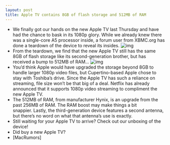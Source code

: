 ```yaml
---
layout: post
title: Apple TV contains 8GB of flash storage and 512MB of RAM
---
```

* We finally got our hands on the new Apple TV last Thursday and have had the chance to bask in its 1080p glory. While we already knew there was a single-core A5 processor inside, a forum user from XBMC.org has done a teardown of the device to reveal its insides.
![img](http://media.idownloadblog.com/wp-content/uploads/2011/12/apple-tv-2.jpg)
* From the teardown, we find that the new Apple TV still has the same 8GB of flash storage like its second-generation brother, but has received a bump to 512MB of RAM…
![img](http://media.idownloadblog.com/wp-content/uploads/2012/03/apple-tv-inside.jpg)
* You’d think Apple would have upgraded the storage beyond 8GB to handle larger 1080p video files, but Cupertino-based Apple chose to stay with Toshiba’s drive. Since the Apple TV has such a reliance on streaming, file size won’t be that big of a deal. Netflix has already announced that it supports 1080p video streaming to compliment the new Apple TV.
* The 512MB of RAM, from manufacturer Hynix, is an upgrade from the past 256MB of RAM. The RAM boost may make things a bit snappier. Lastly, the third-generation device features a second antenna, but there’s no word on what that antenna’s use is exactly.
* Still waiting for your Apple TV to arrive? Check out our unboxing of the device!
* Did buy a new Apple TV?
* [MacRumors]

